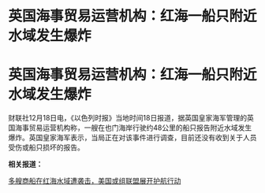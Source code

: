 # 英国海事贸易运营机构：红海一船只附近水域发生爆炸

# 英国海事贸易运营机构：红海一船只附近水域发生爆炸

财联社12月18日电，《以色列时报》当地时间18日报道，据英国皇家海军管理的英国海事贸易运营机构称，一艘在也门海岸行驶约48公里的船只报告附近水域发生爆炸。英国皇家海军表示，当局正在对该事件进行调查，目前还没有收到关于人员受伤或船只损坏的报告。

**相关报道：**

[多艘商船在红海水域遭袭击，美国或组联盟展开护航行动](https://news.qq.com/rain/a/20231218A04MYI00)


